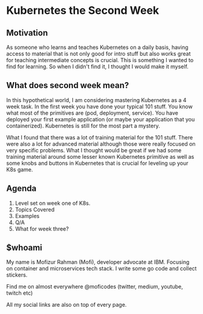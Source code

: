 # Kubernetes the Second Week

## Motivation

As someone who learns and teaches Kubernetes on a daily basis, having access to material that is not only good for intro stuff but also works great for teaching intermediate concepts is crucial. This is something I wanted to find for learning. So when I didn't find it, I thought I would make it myself.

## What does second week mean?

In this hypothetical world, I am considering mastering Kubernetes as a 4 week task. In the first week you have done your typical 101 stuff. You know what most of the primitives are \(pod, deployment, service\). You have deployed your first example application \(or maybe your application that you containerized\). Kubernetes is still for the most part a mystery. 

What I found that there was a lot of training material for the 101 stuff. There were also a lot for advanced material although those were really focused on very specific problems. What I thought would be great if we had some training material around some lesser known Kubernetes primitive as well as some knobs and buttons in Kubernetes that is crucial for leveling up your K8s game.

## Agenda

1. Level set on week one of K8s.
2. Topics Covered
3. Examples
4. Q/A
5. What for week three?

## $whoami

My name is Mofizur Rahman \(Mofi\), developer advocate at IBM. Focusing on container and microservices tech stack. I write some go code and collect stickers. 

Find me on almost everywhere @moficodes \(twitter, medium, youtube, twitch etc\)

All my social links are also on top of every page.

